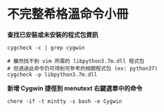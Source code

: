 不完整希格溫命令小冊
=======


**查找已安裝或未安裝的程式包資訊**

```
cygcheck -c | grep cygwin

# 雖然找不到 vim 所需的 libpython3.7m.dll 程式包
# 但透過此命令仍可得到可參考的相關程式包 (ex: python37)
cygcheck -p libpython3.7m.dll
```


**新增 Cygwin 捷徑到 menutext 右鍵選單中的命令**

```
chere -if -t mintty -s bash -e Cygwin
```

